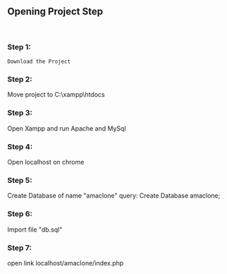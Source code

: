 <html>
<title>
	README
</title>
<body>
<h2>Opening Project Step</h2><br>
 
<h3>Step 1:</h3>

	Download the Project

<h3>Step 2:</h3>
	Move project to C:\xampp\htdocs

<h3>Step 3:</h3>
	Open Xampp and run Apache and MySql

<h3>Step 4:</h3>
	Open localhost on chrome

<h3>Step 5:</h3>
	Create Database  of name "amaclone"
	query:
		Create Database amaclone;

<h3>Step 6:</h3>
	Import file "db.sql"

<h3>Step 7:</h3>
	open link localhost/amaclone/index.php
</body>
</html>